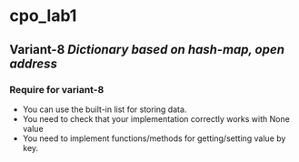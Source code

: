 # cpo_lab1
## Variant-8 _Dictionary based on hash-map, open address_
### Require for variant-8
- You can use the built-in list for storing data.
- You need to check that your implementation correctly works with None value
- You need to implement functions/methods for getting/setting value by key.

